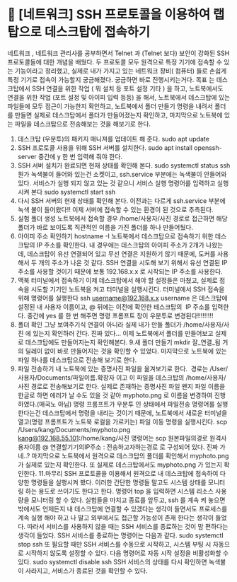 # 🛜 [네트워크] SSH 프로토콜을 이용하여 랩탑으로 데스크탑에 접속하기

네트워크 , 네트워크 관리사를 공부하면서 Telnet 과 (Telnet 보다) 보안이 강화된 SSH 프로토콜들에 대한 개념을 배웠다.
두 프로토콜 모두 원격으로 특정 기기에 접속할 수 있는 기능이라고 정리했고, 실제로 내가 가지고 있는 네트워크 장비( 컴퓨터) 들로 손쉽게 특정 기기로 접속이 가능할지 궁금해졌다.
궁금하면 바로 진행시키는거다.
목표
는 데스크탑에서 SSH 연결을 위한 작업 ( 뭐 설치 등 포트 설정 기타 ) 을 하고, 노트북에서도 연결을 위한 작업 (포트 설정 및 아이피 입력 등등) 을 해서,
노트북에서 데스크탑에 있는 파일들에 모두 접근이 가능한지 확인하고,
노트북에서 폴더 만들기 명령을 내려서 폴더를 만들면 실제로 데스크탑에서 폴더가 만들어졌는지 확인하고,
마지막으로 노트북에 있는 파일을 데스크탑으로 전송해보는 것을 해보기로 한다.
1. 데스크탑 (우분투)의 패키지 매니져를 업데이트 해 준다.
sudo apt update
2. SSH 프로토콜 사용을 위해 SSH 서버를 설치한다.
sudo apt install openssh-server
중간에 y 한 번 입력해 줘야 한다.
3. SSH 서버 설치가 완료되면 현재 상태를 확인해 본다.
sudo systemctl status ssh
뭔가 녹색불이 들어와 있는건 소켓이고, ssh.service 부분에는 녹색불이 안들어와 있다.
서비스가 실행 되지 않고 있는 것 같으니 서비스 실행 명령어를 입력하고 실행시켜 본다
sudo systemctl start ssh
4. 다시 SSH 서버의 현재 상태를 확인해 본다.
이전과는 다르게 ssh.service 부분에 녹색 불이 들어왔다!!
이제 서버에 접속할 수 있는 환경이 된 것으로 추측된다.
5. 실험 폴더 생성
노트북에서 접속할 경우
/home/사용자/사진
경로로 접근하면 해당 폴더가 바로 보이도록 직관적인 이름을 가진
폴더를 하나 만들어뒀다.
6. 아이피 주소 확인하기
hostname -I
노트북에서 데스크탑으로 접속하기 위한 데스크탑의 IP 주소를 확인한다. 내 경우에는 데스크탑의 아이피 주소가 2개가 나왔는데, 데스크탑이 유선 연결되어 있고 무선 연결은 지원하기 않기 때문에, 도커를 사용해서 두 개의 주소가 나온 것 같다. SSH 연결을 시도해 보기 위해서 유선 연결된 IP 주소를 사용할 것이기 때문에 보통 192.168.x.x 로 시작되는 IP 주소를 사용한다.
7. 맥북 터미널에서 접속하기
이제 데스크탑에서 해야 할 설정들은 마쳤고, 실제로 접속을 시도할 기기인 노트북을 켜고 터미널을 실행시킨다.
터미널에서 SSH 접속을 위해 명령어를 실행한다
ssh username@192.168.x.x
username 은 데스크탑에 설정된 내 사용자 이름이고, @ 뒤에는 이전에 확인한 테스크탑의  IP 주소를 입력한다.
중간에 yes 를 한 번 해주면 명령 프롬프트 창이 우분투로 변경된다!!!!!!!!!
8. 폴더 확인
그냥 보여주기식 연결이 아니라 실제 내가 만들 폴더가 /home/사용자/사진 에 있는지 확인하러 간다.
진짜 있다... 이제 노트북에서 폴더를 만들어보고 실제로 데스크탑에도 만들어지는지 확인해본다.
9.새 폴더 만들기
mkdir 잘_연결_됨
거의 딜레이 없이 바로 만들어지는 것을 확인할 수 있었다.
마지막으로 노트북에 있는 파일 하나를 데스크탑으로 전송해 보기로 한다.
10. 파일 전송하기
내 노트북에 있는 증명사진 파일을 옮겨보기로 한다.  경로는
/User/사용자/Documents/파일이름.확장자
이고 이 파일을 데스크탑의
/home/사용자/사진
경로로 전송해보기로 한다.
실제로 존재하는 증명사진 파일
왠지 파일 이름을 한글로 하면 에러가 날 수도 있을 것 같아 myphoto.png 로 이름을 변경하여 진행하였다.(매국노 아님)
명령 프롬프트가 우분투 인 상태에서 파일전송 명령어를 실행한다는건 데스크탑에서 명령을 내리는 것이기 때문에, 노트북에서 새로운 터미널을 열고(명령 프롬프트가 노트북 로컬을 가르키는) 파일 이동 명령을 실행시킨다.
scp /Users/kang/Documents/myphoto.png kang@192.168.55.101:/home/kang/사진
명령어는
scp
원본파일의경로
원격사용자이름
@
연결할기기의IP주소
:
전송하고자하는경로
로 구성되어 있다.
진짜 가네..?
마지막으로 노트북에서 원격으로 데스크탑의 폴더를 확인해서 myphoto.png 가 실제로 있는지 확인한다.
또 실제로 데스크탑에서도 myphoto.png 가 있는지 확인한다.
11.마무리
SSH 프로토콜을 이용해서 원격으로 내 데스크탑에 접속하여 다양한 명령들을 실행시켜 봤다. 이러한 간단한 명령들 말고도 시스템 상태를 모니터링 하는 용도로 쓰이기도 한다고 한다.
명령어 top 을 입력하면 시스템 리소스 사용량을 모니터링 할 수 있다.
실험들을 마치고 종료를 앞두고, ssh 를 계속 켜 놓으면 밖에서도 언제든지 내 데스크탑에 연결할 수 있겠다는 생각이 들면서도
프로세스를 계속 실행 해야 하고 나 말고 외부에서도 접근할 가능성이 존재 한다는 생각이 들었다.
따라서 서비스를 사용하지 않을 때는 SSH 서비스를 종료하는 것이 맘 편하다는 생각이 들었다.
SSH 서비스를 종료하는 명령어는 다음과 같다.
sudo systemctl stop ssh
또 필요할 때만 SSH 서비스를 수동으로 시작하고, 시스템 부팅 시 자동으로 시작하지 않도록 설정할 수 있다. 다음 명령어로 자동 시작 설정을 비활성화할 수 있다.
sudo systemctl disable ssh
SSH 서비스의 상태를 다시 확인하면 녹색불이 사라지고, 서비스가 종료된 것을 확인할 수 있다.